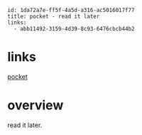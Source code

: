 ```
id: 1da72a7e-ff5f-4a5d-a316-ac5016017f77
title: pocket - read it later
links:
  - abb11492-3159-4d39-8c93-6476cbcb44b2
```

# links

[pocket](https://getpocket.com)

# overview

read it later.
